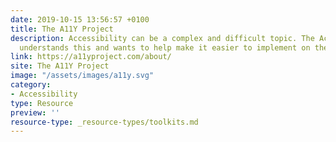 ```yaml
---
date: 2019-10-15 13:56:57 +0100
title: The A11Y Project
description: Accessibility can be a complex and difficult topic. The Accessibility Project
  understands this and wants to help make it easier to implement on the web.
link: https://a11yproject.com/about/
site: The A11Y Project
image: "/assets/images/a11y.svg"
category:
- Accessibility
type: Resource
preview: ''
resource-type: _resource-types/toolkits.md
---
```

